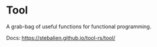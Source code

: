 Tool
=====

A grab-bag of useful functions for functional programming.

Docs: https://stebalien.github.io/tool-rs/tool/
